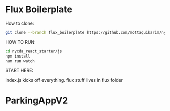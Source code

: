 # Flux Boilerplate

How to clone:

```bash
git clone --branch flux_boilerplate https://github.com/mottaquikarim/nycda_react_starter
```

HOW TO RUN:

```bash
cd nycda_react_starter/js
npm install
num run watch
```

START HERE:

index.js kicks off everything. flux stuff lives in flux folder
# ParkingAppV2
